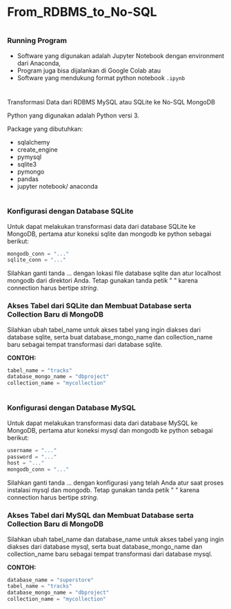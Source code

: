 # From_RDBMS_to_No-SQL
#
#
### Running Program
- Software yang digunakan adalah Jupyter Notebook dengan environment dari Anaconda, 
- Program juga bisa dijalankan di Google Colab atau 
- Software yang mendukung format python notebook ``` .ipynb ```
#
Transformasi Data dari RDBMS MySQL atau SQLite ke No-SQL MongoDB

Python yang digunakan adalah Python versi 3.

Package yang dibutuhkan:
- sqlalchemy 
- create_engine
- pymysql
- sqlite3
- pymongo
- pandas
- jupyter notebook/ anaconda

#
#
### Konfigurasi dengan Database SQLite

Untuk dapat melakukan transformasi data dari database SQLite ke MongoDB, pertama atur koneksi sqlite dan mongodb ke python sebagai berikut:

```python
mongodb_conn = "..."
sqlite_conn = "..."
```

Silahkan ganti tanda ... dengan lokasi file database sqlite dan atur localhost mongodb dari direktori Anda. Tetap gunakan tanda petik " " karena connection harus bertipe _string_.

### Akses Tabel dari SQLite dan Membuat Database serta Collection Baru di MongoDB

Silahkan ubah tabel_name untuk akses tabel yang ingin diakses dari database sqlite, serta buat database_mongo_name dan collection_name baru sebagai tempat transformasi dari database sqlite.

__CONTOH:__
```python
tabel_name = "tracks"
database_mongo_name = "dbproject"
collection_name = "mycollection"
```
#
#
### Konfigurasi dengan Database MySQL

Untuk dapat melakukan transformasi data dari database MySQL ke MongoDB, pertama atur koneksi mysql dan mongodb ke python sebagai berikut:

```python
username = "..." 
password = "..." 
host = "..."
mongodb_conn = "..."
```

Silahkan ganti tanda ... dengan konfigurasi yang telah Anda atur saat proses instalasi mysql dan mongodb. Tetap gunakan tanda petik " " karena connection harus bertipe _string_.

### Akses Tabel dari MySQL dan Membuat Database serta Collection Baru di MongoDB

Silahkan ubah tabel_name dan database_name untuk akses tabel yang ingin diakses dari database mysql, serta buat database_mongo_name dan collection_name baru sebagai tempat transformasi dari database mysql.

__CONTOH:__
```python
database_name = "superstore"
tabel_name = "tracks"
database_mongo_name = "dbproject"
collection_name = "mycollection"
```
